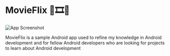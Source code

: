 # MovieFlix 🍿🎞️🥤
![App Screenshot](https://github.com/shalenMathew/MovieFlix_App/blob/master/images/MoviFlix%20Banner%202.png)

MovieFlix is a sample Android app used to refine my knowledge in Android development and for fellow Android developers who are looking for projects to learn about Android development
